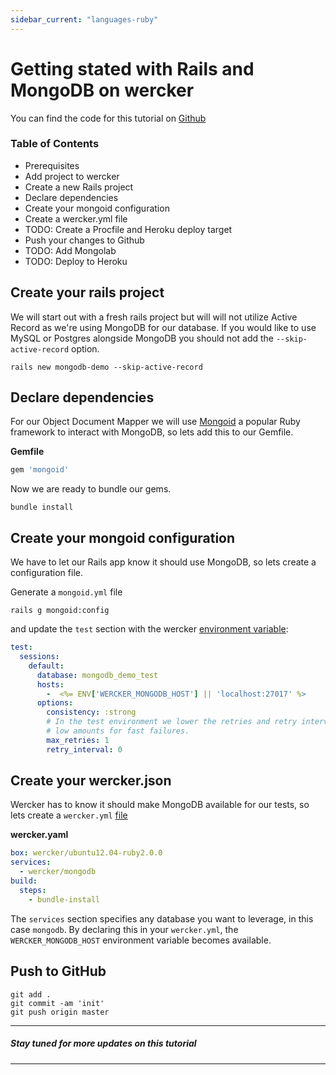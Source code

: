 ```yaml
---
sidebar_current: "languages-ruby"
---
```


# Getting stated with Rails and MongoDB on wercker

You can find the code for this tutorial on [Github](https://github.com/mies/mongodb-demo)

### Table of Contents
* Prerequisites
* Add project to wercker
* Create a new Rails project
* Declare dependencies
* Create your mongoid configuration
* Create a wercker.yml file
* TODO: Create a Procfile and Heroku deploy target
* Push your changes to Github
* TODO: Add Mongolab
* TODO: Deploy to Heroku

## Create your rails project

We will start out with a fresh rails project but will will not utilize Active Record as we're using MongoDB for our database. If you would like to use MySQL or Postgres alongside MongoDB you should not add the `--skip-active-record` option.

```no-highlight
rails new mongodb-demo --skip-active-record
```

## Declare dependencies

For our Object Document Mapper we will use [Mongoid](http://mongoid.org) a popular Ruby framework to interact with MongoDB, so lets add this to our Gemfile.

**Gemfile**

``` ruby
gem 'mongoid'
```
Now we are ready to bundle our gems.

```no-highlight
bundle install
```

## Create your mongoid configuration

We have to let our Rails app know it should use MongoDB, so lets create a configuration file.

Generate a `mongoid.yml` file

```no-highlight
rails g mongoid:config
```

and update the `test` section with the wercker [environment variable](/articles/available-services):

```yaml
test:
  sessions:
    default:
      database: mongodb_demo_test
      hosts:
        -  <%= ENV['WERCKER_MONGODB_HOST'] || 'localhost:27017' %>
      options:
        consistency: :strong
        # In the test environment we lower the retries and retry interval to
        # low amounts for fast failures.
        max_retries: 1
        retry_interval: 0
```

## Create your wercker.json

Wercker has to know it should make MongoDB available for our tests, so lets create a `wercker.yml` [file](/articles/werckeryml)

**wercker.yaml**

``` yaml
box: wercker/ubuntu12.04-ruby2.0.0
services:
  - wercker/mongodb
build:
  steps:
    - bundle-install
```
The `services` section specifies any database you want to leverage, in this case `mongodb`. By declaring this in your `wercker.yml`, the `WERCKER_MONGODB_HOST` environment variable becomes available.

## Push to GitHub

```no-highlight
git add .
git commit -am 'init'
git push origin master
```

*****
##### Stay tuned for more updates on this tutorial
*****
